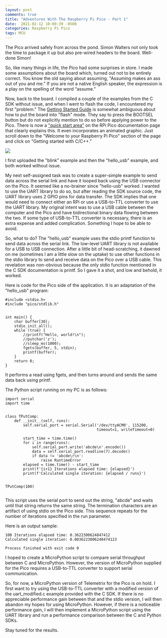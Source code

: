 ```yaml
---
layout: post
comments: true
title: "Adventures With The Raspberry Pi Pico - Part 1"
date:  2021-02-12 10:00:39 -0500
categories: Raspberry Pi Pico
tags: MCU
---
```


The Pico arrived safely from across the pond. Simon Walters not only took the
time to package it up but also pre-wired headers to the board. Well-done Simon!

So, like many things in life, the Pico had some surprises in store. I made some
assumptions about the board which, turned out not to be entirely correct. You know the
old
saying about assuming, "Assuming makes an ass out of you and me." If you are not a
native English speaker, the expression is a play on the spelling of the word “assume.”

Now, back to the board. I compiled a couple of the examples from the C SDK without issue,
and
when I went to flash the code, I encountered my first "problem." The
[Getting Started Guide](https://datasheets.raspberrypi.org/pico/getting-started-with-pico.pdf)
 is somewhat ambiguous about how to put the board into "flash" mode. They say to press
 the BOOTSEL button but do not explicitly mention to do so before applying power to the
 Pico. There is now a
 ["quick start area"](https://www.raspberrypi.org/documentation/pico/getting-started/)
 on the RPi Pico documentation page that clearly explains this. It even incorporates
 an animated graphic. Just scroll down to the "Welcome to your Raspberry Pi Pico" section
  of the page and click on "Getting started with C/C++."

![]({{site.baseurl}}/images/pico_starting.png)

I first uploaded the "blink" example and then the "hello_usb" example, and both worked
without issue.

My next self-assigned task was to create a super-simple example to send data across
 the serial link and have it looped back using the USB connector on the Pico. It seemed 
like a no-brainer since
 "hello-usb" worked. I wanted to use the UART library to do so, but after reading the
  SDK source code, the UART library uses 2 GPIO pins for data transfer. The SDK implies
  that
  one
  would need to connect either an RPi or use a USB-to-TTL converter to use the UART
   library. My original intent was to use a USB cable between the computer and
   the Pico and have bidirectional binary data flowing between the two. If some type of
    USB-to-TTL converter is necessary, there is an extra expense and added complication.
    Something I hope to be able to avoid.

So, what to do? The "hello_usb" example uses the stdio printf function to send data
across the serial link. The low-level UART library is not available for a
USB to USB connection.  After a little bit of head-scratching, it dawned on me (sometimes I am a
 little slow on the uptake) to use other functions in the stdio library to send
 and receive data on the Pico over a USB cable. This revelation was non-obvious because 
the only
 stdio
 function mentioned in the C SDK documentation is printf. So I gave it a shot, and low and
  behold, it worked.

Here is code for the Pico side of the application. It is an adaptation of the "hello_usb"
program:


```
#include <stdio.h>
#include "pico/stdlib.h"


int main() {
    char buffer[30];
    stdio_init_all();
    while (true) {
        //printf("Hello, world!\n");
        //putchar('z');
        //sleep_ms(1000);
        fgets(buffer, 5, stdin);
        printf(buffer);
    }
    return 0;
}
```

It performs a read using fgets, and then turns around and sends the same data back using
printf.

The Python script running on my PC is as follows:

```
import serial
import time


class TPutComp:
    def __init__(self, runs):
        self.serial_port = serial.Serial('/dev/ttyACM0', 115200,
                                         timeout=1, writeTimeout=0)

        start_time = time.time()
        for i in range(runs):
            self.serial_port.write('abcde\n'.encode())
            data = self.serial_port.readline(7).decode()
            if data != 'abcde\r\n':
                raise RuntimeError
        elapsed = time.time() - start_time
        print(f'{i+1} Iterations elapsed time: {elapsed}')
        print(f'Calculated single iteration: {elapsed / runs}')


TPutComp(100)


```

This script uses the serial port to send out the string, "abcde" and waits until
that string returns the same string. The termination characters are an artifact of using
stdio on the Pico side. This sequence repeats for the number of iterations specified in
the run parameter.

Here is an output sample:

```
100 Iterations elapsed time: 0.3622300624847412
Calculated single iteration: 0.0036223006248474123

Process finished with exit code 0
```

I hoped to create a MicroPython script to compare serial throughput between C and 
MicroPython. However,
the version of MicroPython supplied for the Pico requires a USB-to-TTL
converter to support serial communication.

So, for now, a MicroPython version of Telemetrix for the Pico is on hold. I first want
to try using the USB-to-TTL converter with a modified version of the uart_modified.c
example provided with the C SDK. If there is no appreciable performance gain
between 
that and
the stdio version, I will then abandon my hopes for using MicroPython. However, if 
there is
a noticeable performance gain, I will then implement a MicroPython script using the UART
 library and run a performance comparison between the C and Python SDKs.

 Stay tuned for the results.
